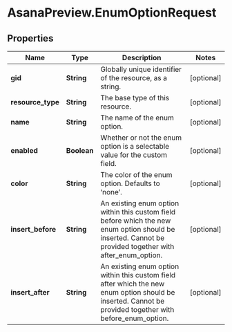 # AsanaPreview.EnumOptionRequest

## Properties
Name | Type | Description | Notes
------------ | ------------- | ------------- | -------------
**gid** | **String** | Globally unique identifier of the resource, as a string. | [optional] 
**resource_type** | **String** | The base type of this resource. | [optional] 
**name** | **String** | The name of the enum option. | [optional] 
**enabled** | **Boolean** | Whether or not the enum option is a selectable value for the custom field. | [optional] 
**color** | **String** | The color of the enum option. Defaults to ‘none’. | [optional] 
**insert_before** | **String** | An existing enum option within this custom field before which the new enum option should be inserted. Cannot be provided together with after_enum_option. | [optional] 
**insert_after** | **String** | An existing enum option within this custom field after which the new enum option should be inserted. Cannot be provided together with before_enum_option. | [optional] 
